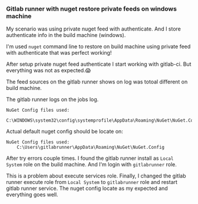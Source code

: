 ### Gitlab runner with nuget restore private feeds on windows machine ###

My scenario was using private nuget feed with authenticate. And I store authenticate info in the build machine (windows).

I'm used `nuget` command line to restore on build machine using private feed with authenticate that was perfect working!

After setup private nuget feed authenticate I start working with gitlab-ci. But everything was not as expected.:scream:

The feed sources on the gitlab runner shows on log was totoal different on build machine.

The gitlab runner logs on the jobs log.
```
NuGet Config files used:
    C:\WINDOWS\system32\config\systemprofile\AppData\Roaming\NuGet\NuGet.Config
```

Actual default nuget config should be locate on:
```
NuGet Config files used:
    C:\Users\gitlabrunner\AppData\Roaming\NuGet\NuGet.Config

```

After try errors couple times. I found the gitlab runner install as `Local System` role on the build machine. And I'm login with `gitlabrunner` role.

This is a problem about execute services role. Finally, I changed the gitlab runner execute role from `Local System` to `gitlabrunner` role and restart gitlab runner service. The nuget config locate as my expected and everything goes well.
